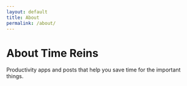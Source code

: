 ```yaml
---
layout: default
title: About
permalink: /about/
---
```


# About Time Reins
Productivity apps and posts that help you save time for the important things.


